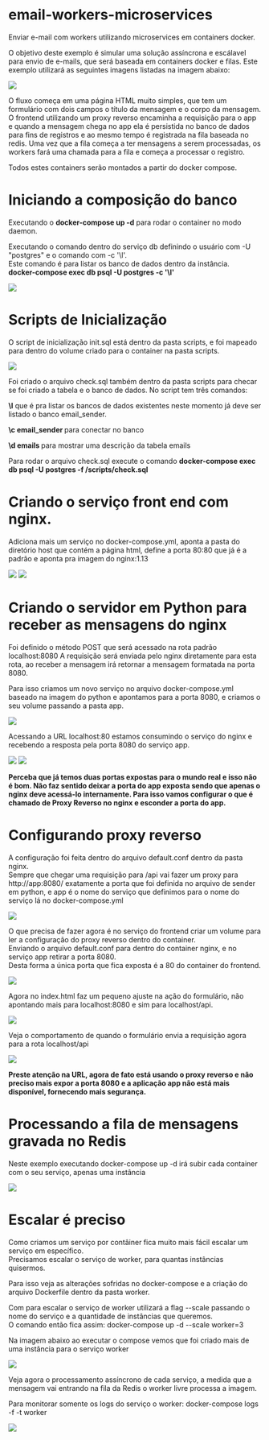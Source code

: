 # email-workers-microservices

Enviar e-mail com workers utilizando microservices em containers docker.

O objetivo deste exemplo é simular uma solução assíncrona e escálavel para envio de e-mails, que será baseada em containers docker e filas.
Este exemplo utilizará as seguintes imagens listadas na imagem abaixo:

<image src="https://github.com/nogueirawagner/email-workers-microservices/blob/master/images/Email.png"/>

O fluxo começa em uma página HTML muito simples, que tem um formulário com dois campos o título da mensagem e o corpo da mensagem.
O frontend utilizando um proxy reverso encaminha a requisição para o app e quando a mensagem chega no app ela é persistida no banco de dados para fins de registros e ao mesmo tempo é registrada na fila baseada no redis.
Uma vez que a fila começa a ter mensagens a serem processadas, os workers fará uma chamada para a fila e começa a processar o registro.

Todos estes containers serão montados a partir do docker compose.

<h1>Iniciando a composição do banco</h1>
<p>Executando o <b>docker-compose up -d</b> para rodar o container no modo daemon.</p>
<p>Executando o comando dentro do serviço db definindo o usuário com -U "postgres" e o comando com -c '\l'. <br/> 
Este comando é para listar os banco de dados dentro da instância. <br/> 
<b>docker-compose exec db psql -U postgres -c '\l'</b></p>

<image src="https://github.com/nogueirawagner/email-workers-microservices/blob/master/images/db.png"/>

<h1> Scripts de Inicialização </h1>
<p>O script de inicialização init.sql está dentro da pasta scripts, e foi mapeado para dentro do volume criado para o container na pasta scripts.</p>

<image src="https://github.com/nogueirawagner/email-workers-microservices/blob/master/images/volume-db.png"/>
<p> Foi criado o arquivo check.sql também dentro da pasta scripts para checar se foi criado a tabela e o banco de dados.
  No script tem três comandos:</p>
<p> <b>\l</b> que é pra listar os bancos de dados existentes neste momento já deve ser listado o banco email_sender. </p>
<p><b> \c email_sender </b> para conectar no banco </p>
<p> <b>\d emails </b> para mostrar uma descrição da tabela emails</<p>
  
<p>Para rodar o arquivo check.sql execute o comando <b>docker-compose exec db psql -U postgres -f /scripts/check.sql</b></p>

<h1>Criando o serviço front end com nginx.</h1>
<p>Adiciona mais um serviço no docker-compose.yml, aponta a pasta do diretório host que contém a página html, define a porta 80:80 que já é a padrão e aponta pra imagem do nginx:1.13</p>
<image src="https://github.com/nogueirawagner/email-workers-microservices/blob/master/images/frontend.png"/>
<image src="https://github.com/nogueirawagner/email-workers-microservices/blob/master/images/index.png"/>

<h1>Criando o servidor em Python para receber as mensagens do nginx</h1>
<p>Foi definido o método POST que será acessado na rota padrão localhost:8080
A requisição será enviada pelo nginx diretamente para esta rota, ao receber a mensagem irá retornar a mensagem formatada na porta 8080.
</p>
<p>Para isso criamos um novo serviço no arquivo docker-compose.yml baseado na imagem do python e apontamos para a porta 8080, e criamos o seu volume passando a pasta app.</p>
<image src="https://github.com/nogueirawagner/email-workers-microservices/blob/master/images/compose-py.png"/>
<p>Acessando a URL localhost:80 estamos consumindo o serviço do nginx e recebendo a resposta pela porta 8080 do serviço app.</p>
 
 <image src="https://github.com/nogueirawagner/email-workers-microservices/blob/master/images/sender.png"/>
<image src="https://github.com/nogueirawagner/email-workers-microservices/blob/master/images/python.png"/>

<p><b>Perceba que já temos duas portas expostas para o mundo real e isso não é bom. Não faz sentido deixar a porta do app exposta sendo que apenas o nginx deve acessá-lo internamente. Para isso vamos configurar o que é chamado de Proxy Reverso no nginx e esconder a porta do app.</b></p>

<h1>Configurando proxy reverso </h1>
<p>A configuração foi feita dentro do arquivo default.conf dentro da pasta nginx. <br/>
Sempre que chegar uma requisição para /api vai fazer um proxy para http://app:8080/ exatamente a porta que foi definida no arquivo de sender em python, e app é o nome do serviço que definimos para o nome do serviço lá no docker-compose.yml<br/>
</p>

<image src="https://github.com/nogueirawagner/email-workers-microservices/blob/master/images/default.png"/>

<p>O que precisa de fazer agora é no serviço do frontend criar um volume para ler a configuração do proxy reverso dentro do container.<br>
  Enviando o arquivo default.conf para dentro do container nginx, e no serviço app retirar a porta 8080. <br/>
  Desta forma a única porta que fica exposta é a 80 do container do frontend.
</p>
<image src="https://github.com/nogueirawagner/email-workers-microservices/blob/master/images/front-reverso.png"/>

<p>Agora no index.html faz um pequeno ajuste na ação do formulário, não apontando mais para localhost:8080 e sim para localhost/api.</p>
<image src="https://github.com/nogueirawagner/email-workers-microservices/blob/master/images/index-reverso.png"/>

<p>Veja o comportamento de quando o formulário envia a requisição agora para a rota localhost/api </p>
<image src="https://github.com/nogueirawagner/email-workers-microservices/blob/master/images/web-reverso.png"/>

<p><b>Preste atenção na URL, agora de fato está usando o proxy reverso e não preciso mais expor a porta 8080 e a aplicação app não está mais disponível, fornecendo mais segurança.</b><p>
  
 <h1>Processando a fila de mensagens gravada no Redis</h1>
 
 <p>Neste exemplo executando docker-compose up -d irá subir cada container com o seu serviço, apenas uma instância</p>
 <image src="https://github.com/nogueirawagner/email-workers-microservices/blob/master/images/worker1.png"/>
 </br>
 
 <h1> Escalar é preciso</h1>
 <p>Como criamos um serviço por contâiner fica muito mais fácil escalar um serviço em específico. </br>
 Precisamos escalar o serviço de worker, para quantas instâncias quisermos.</p>
 <p>Para isso veja as alterações sofridas no docker-compose e a criação do arquivo Dockerfile dentro da pasta worker.</p>
 <p>Com para escalar o serviço de worker utilizará a flag --scale passando o nome do serviço e a quantidade de instâncias que queremos.</br>
 O comando então fica assim: docker-compose up -d --scale worker=3</p>
 <p>Na imagem abaixo ao executar o compose vemos que foi criado mais de uma instância para o serviço worker</p>
 
 <image src="https://github.com/nogueirawagner/email-workers-microservices/blob/master/images/compose-3.png"/>
 </br>
 <p>Veja agora o processamento assíncrono de cada serviço, a medida que a mensagem vai entrando na fila da Redis o worker livre processa a imagem.</p>
 <p>Para monitorar somente os logs do serviço o worker: docker-compose logs -f -t worker</p>
 <image src="https://github.com/nogueirawagner/email-workers-microservices/blob/master/images/worker3.png"/>
 
